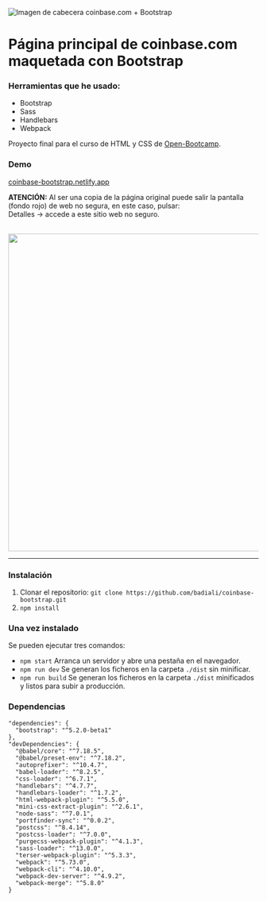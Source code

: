 ![Imagen de cabecera coinbase.com + Bootstrap](https://repository-images.githubusercontent.com/507161928/d745ce50-0c7d-41cb-a97f-4ad92799768d)

<h1>Página principal de coinbase.com<br> 
maquetada con Bootstrap</h1>

### Herramientas que he usado:

- Bootstrap
- Sass
- Handlebars
- Webpack

Proyecto final para el curso de HTML y CSS de [Open-Bootcamp](https://open-bootcamp.com).

### Demo

[coinbase-bootstrap.netlify.app](https://coinbase-bootstrap.netlify.app)

**ATENCIÓN:** Al ser una copia de la página original puede salir la pantalla (fondo rojo) de web no segura, en este caso, pulsar:\
Detalles -> accede a este sitio web no seguro.

<br>
<img src="https://user-images.githubusercontent.com/8589135/175795031-19c123b2-a6a3-4a01-b352-d6626ed7ded6.gif" width="640">

---

### Instalación

1. Clonar el repositorio: `git clone https://github.com/badiali/coinbase-bootstrap.git`
2. `npm install`

### Una vez instalado

Se pueden ejecutar tres comandos:

- `npm start` Arranca un servidor y abre una pestaña en el navegador.
- `npm run dev` Se generan los ficheros en la carpeta `./dist` sin minificar.
- `npm run build` Se generan los ficheros en la carpeta `./dist` minificados y listos para subir a producción.

### Dependencias

```
"dependencies": {
  "bootstrap": "^5.2.0-beta1"
},
"devDependencies": {
  "@babel/core": "^7.18.5",
  "@babel/preset-env": "^7.18.2",
  "autoprefixer": "^10.4.7",
  "babel-loader": "^8.2.5",
  "css-loader": "^6.7.1",
  "handlebars": "^4.7.7",
  "handlebars-loader": "^1.7.2",
  "html-webpack-plugin": "^5.5.0",
  "mini-css-extract-plugin": "^2.6.1",
  "node-sass": "^7.0.1",
  "portfinder-sync": "^0.0.2",
  "postcss": "^8.4.14",
  "postcss-loader": "^7.0.0",
  "purgecss-webpack-plugin": "^4.1.3",
  "sass-loader": "^13.0.0",
  "terser-webpack-plugin": "^5.3.3",
  "webpack": "^5.73.0",
  "webpack-cli": "^4.10.0",
  "webpack-dev-server": "^4.9.2",
  "webpack-merge": "^5.8.0"
}
```
